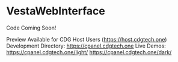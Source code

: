 # VestaWebInterface

Code Coming Soon!

Preview Available for CDG Host Users (https://host.cdgtech.one)
Development Directory: https://cpanel.cdgtech.one
Live Demos:
    https://cpanel.cdgtech.one/light/
    https://cpanel.cdgtech.one/dark/
